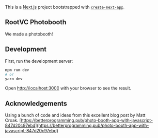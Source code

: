 This is a [Next.js](https://nextjs.org/) project bootstrapped with [`create-next-app`](https://github.com/vercel/next.js/tree/canary/packages/create-next-app).

## RootVC Photobooth
We made a photobooth!

## Development
First, run the development server:

```bash
npm run dev
# or
yarn dev
```

Open [http://localhost:3000](http://localhost:3000) with your browser to see the result.

## Acknowledgements
Using a bunch of code and ideas from this excellent blog post by Matt Croak.
[https://betterprogramming.pub/photo-booth-app-with-javascript-847d20c97ebd](https://betterprogramming.pub/photo-booth-app-with-javascript-847d20c97ebd)
